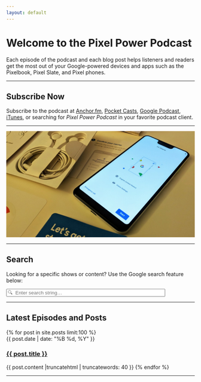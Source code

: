 ```yaml
---
layout: default
---
```


# Welcome to the Pixel Power Podcast

Each episode of the podcast and each blog post helps listeners and readers get the most out of your Google-powered devices and apps such as the Pixelbook, Pixel Slate, and Pixel phones.

<hr>

## Subscribe Now

Subscribe to the podcast at [Anchor.fm](https://anchor.fm/pixelpowerpodcast), [Pocket Casts](https://pca.st/RsNl), [Google Podcast](https://podcasts.google.com/?feed=aHR0cHM6Ly9hbmNob3IuZm0vcy83ZDgyNmI4L3BvZGNhc3QvcnNz), [iTunes](https://podcasts.apple.com/us/podcast/pixel-power-podcast/id1444466814), or searching for _Pixel Power Podcast_ in your favorite podcast client.

<hr>

![OG Pixel Phone](/images/design/og-pixel.jpg)

<hr>

<h2>Search</h2>
Looking for a specific shows or content? Use the Google search feature below:

<p>
  <form method="get" action="http://www.google.com/search" target="_blank">
    <input type="hidden" name="sitesearch" value="pixelpowerpodcast.com" width="500px" />
    <input type="text" name="q" size="50" maxlength="255" placeholder="🔍  Enter search string… " />
  </form>
</p>

<hr>

<h2>Latest Episodes and Posts</h2>
{% for post in site.posts limit:100 %}
<li style='list-style-type: none;'>
{{ post.date | date: "%B %d, %Y" }}<br>
<h3><a href="{{ post.url }}">{{ post.title }}</a></h3>
{{ post.content |truncatehtml | truncatewords: 40 }}
{% endfor %}

<hr>
